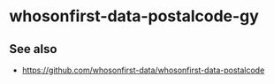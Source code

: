 # whosonfirst-data-postalcode-gy

## See also

* https://github.com/whosonfirst-data/whosonfirst-data-postalcode
